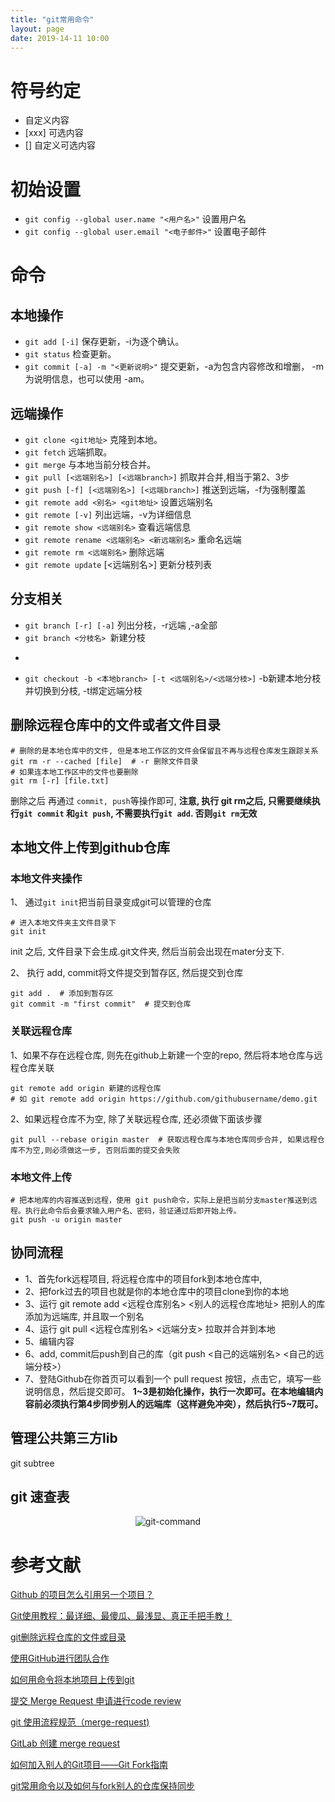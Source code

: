 ```yaml
---
title: "git常用命令"
layout: page
date: 2019-14-11 10:00
---
```

# 符号约定
- <xxx> 自定义内容
- [xxx] 可选内容
- [<xxx>] 自定义可选内容
# 初始设置
- ```git config --global user.name "<用户名>"``` 设置用户名
- ```git config --global user.email "<电子邮件>"``` 设置电子邮件
# 命令
## 本地操作
- ```git add [-i]``` 保存更新，-i为逐个确认。
- ```git status``` 检查更新。
- ```git commit [-a] -m "<更新说明>"``` 提交更新，-a为包含内容修改和增删， -m为说明信息，也可以使用 -am。
## 远端操作
- ```git clone <git地址>``` 克隆到本地。
- ```git fetch``` 远端抓取。
- ```git merge``` 与本地当前分枝合并。
- ```git pull [<远端别名>] [<远端branch>]``` 抓取并合并,相当于第2、3步
- ```git push [-f] [<远端别名>] [<远端branch>]``` 推送到远端，-f为强制覆盖
- ```git remote add <别名> <git地址>``` 设置远端别名
- ```git remote [-v]``` 列出远端，-v为详细信息
- ```git remote show <远端别名>``` 查看远端信息
- ```git remote rename <远端别名> <新远端别名>``` 重命名远端
- ```git remote rm <远端别名>``` 删除远端
- ```git remote update``` [<远端别名>] 更新分枝列表
## 分支相关
- ```git branch [-r] [-a]``` 列出分枝，-r远端 ,-a全部
- ```git branch <分枝名> ```新建分枝
- ```git checkout <分枝名> 切换到分枝
- ```git checkout -b <本地branch> [-t <远端别名>/<远端分枝>]``` -b新建本地分枝并切换到分枝, -t绑定远端分枝

## 删除远程仓库中的文件或者文件目录
```
# 删除的是本地仓库中的文件, 但是本地工作区的文件会保留且不再与远程仓库发生跟踪关系
git rm -r --cached [file]  # -r 删除文件目录
# 如果连本地工作区中的文件也要删除
git rm [-r] [file.txt]
```
删除之后 再通过 ```commit, push```等操作即可, **注意, 执行 git rm之后, 只需要继续执行```git commit``` 和```git push```, 不需要执行```git add```. 否则```git rm```无效**

## 本地文件上传到github仓库
### 本地文件夹操作
1、 通过```git init```把当前目录变成git可以管理的仓库
```
# 进入本地文件夹主文件目录下
git init
```
init 之后, 文件目录下会生成.git文件夹, 然后当前会出现在mater分支下.

2、 执行 add, commit将文件提交到暂存区, 然后提交到仓库
```
git add .  # 添加到暂存区
git commit -m "first commit"  # 提交到仓库
```
### 关联远程仓库
1、如果不存在远程仓库, 则先在github上新建一个空的repo, 然后将本地仓库与远程仓库关联
```
git remote add origin 新建的远程仓库  
# 如 git remote add origin https://github.com/githubusername/demo.git
```

2、如果远程仓库不为空, 除了关联远程仓库, 还必须做下面该步骤
```
git pull --rebase origin master  # 获取远程仓库与本地仓库同步合并, 如果远程仓库不为空,则必须做这一步, 否则后面的提交会失败
```

### 本地文件上传
```
# 把本地库的内容推送到远程，使用 git push命令，实际上是把当前分支master推送到远程。执行此命令后会要求输入用户名、密码，验证通过后即开始上传。
git push -u origin master
```

## 协同流程
- 1、首先fork远程项目, 将远程仓库中的项目fork到本地仓库中,
- 2、把fork过去的项目也就是你的本地仓库中的项目clone到你的本地
- 3、运行 git remote add <远程仓库别名> <别人的远程仓库地址> 把别人的库添加为远端库, 并且取一个别名
- 4、运行 git pull <远程仓库别名> <远端分支> 拉取并合并到本地
- 5、编辑内容
- 6、add, commit后push到自己的库（git push <自己的远端别名> <自己的远端分枝>）
- 7、登陆Github在你首页可以看到一个 pull request 按钮，点击它，填写一些说明信息，然后提交即可。
**1~3是初始化操作，执行一次即可。在本地编辑内容前必须执行第4步同步别人的远端库（这样避免冲突），然后执行5~7既可。**

## 管理公共第三方lib
git subtree


## git 速查表
<center><img src="/wiki/static/images/linuxtricks/gitcommand.png" alt="git-command"/></center>

# 参考文献
[Github 的项目怎么引用另一个项目？](https://segmentfault.com/q/1010000000670427)

[Git使用教程：最详细、最傻瓜、最浅显、真正手把手教！](https://mp.weixin.qq.com/s?__biz=MjM5NTg2NTU0Ng%3D%3D&chksm=bd5dde3b8a2a572dd32802287436d6bf5048975cd22984a182a967c8d3c35b22ec314f7a3022&idx=4&mid=2656602270&scene=0&sn=5e3842c5850ea0fd425c7886a0591ce4&xtrack=1#rd)

[git删除远程仓库的文件或目录](https://www.cnblogs.com/toward-the-sun/p/6015284.html)

[使用GitHub进行团队合作](http://xiaocong.github.io/blog/2013/03/20/team-collaboration-with-github/)

[如何用命令将本地项目上传到git](https://www.cnblogs.com/eedc/p/6168430.html)

[提交 Merge Request 申请进行code review](https://blog.csdn.net/liuchunming033/article/details/87195568)

[git 使用流程规范（merge-request)](https://segmentfault.com/a/1190000007701719)

[GitLab 创建 merge request](https://blog.csdn.net/enlyhua/article/details/82875286)

[如何加入别人的Git项目——Git Fork指南](https://www.cnblogs.com/dky20155212/p/6821634.html?utm_source=itdadao&utm_medium=referral)

[git常用命令以及如何与fork别人的仓库保持同步](https://www.cnblogs.com/-walker/p/7278951.html)
